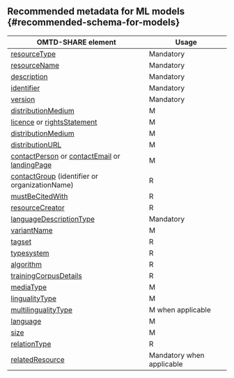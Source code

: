 ## ​Recommended metadata for ML models {#recommended-schema-for-models}


| OMTD-SHARE element | Usage |
| --- | --- |
| [resourceType](/models_resourceType.md) | Mandatory |
| [resourceName](/models_resourceName.md) | Mandatory |
| [description](/models_description.md) | Mandatory  |
| [identifier](/models_identifier.md) | Mandatory |
| [version](/version.md) | Mandatory |
| [distributionMedium](/models_distributionMedium.md) | M  |
| [licence](/licence.md) or [rightsStatement](/rightsStatement.md)  | M  |
| [distributionMedium](/models_distributionMedium.md) | M  |
| [distributionURL](/distributionURL.md) | M |
| [contactPerson](/contactPerson.md) or [contactEmail](/contactEmail.md) or [landingPage](/landingPage.md) | M  |
| [contactGroup](/models_contactGroup.md) \(identifier or organizationName\) | R  |
| [mustBeCitedWith](/mustBeCitedWith.md) | R  |
| [resourceCreator](/resourceCreator.md) | R  |
| [languageDescriptionType](/models_languageDescriptionType) | Mandatory |
| [variantName](/models_variantName.md) | M  |
| [tagset](/models_tagset.md) | R  |
| [typesystem](/models_typesystem.md) | R  |
| [algorithm](/models_algorithm.md) | R  |
| [trainingCorpusDetails](/models_trainingCorpusDetails.md) | R  |
| [mediaType](/models_mediaType.md) | M  |
| [lingualityType](/models_lingualityType.md) | M  |
| [multilingualityType](/models_multilingualityType.md) | M when applicable  |
| [language](/models_language.md) | M  |
| [size](/models_size.md) | M  |
| [relationType](/models_relationType.md)  | R  |
| [relatedResource](/models_relatedResource.md)  | Mandatory when applicable  |
